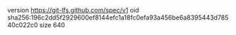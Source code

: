 version https://git-lfs.github.com/spec/v1
oid sha256:196c2dd5f2929600ef8144efc1a18fc0efa93a456be6a8395443d78540c022c0
size 640
